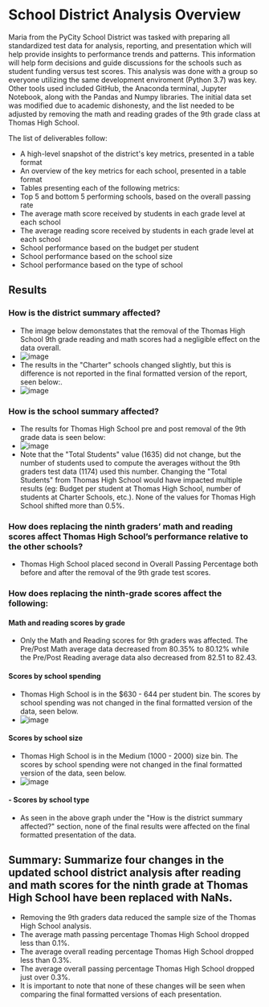# School District Analysis Overview
Maria from the PyCity School District was tasked with preparing all standardized test data for analysis, reporting, and presentation which will help provide insights to performance trends and patterns. This information will help form decisions and guide discussions for the schools such as student funding versus test scores. This analysis was done with a group so everyone utilizing the same development enviroment (Python 3.7) was key. Other tools used included GitHub, the Anaconda terminal, Jupyter Notebook, along with the Pandas and Numpy libraries. The initial data set was modified due to academic dishonesty, and the list needed to be adjusted by removing the math and reading grades of the 9th grade class at Thomas High School.

The list of deliverables follow:
  - A high-level snapshot of the district's key metrics, presented in a table format
  - An overview of the key metrics for each school, presented in a table format
  - Tables presenting each of the following metrics:
  - Top 5 and bottom 5 performing schools, based on the overall passing rate
  - The average math score received by students in each grade level at each school
  - The average reading score received by students in each grade level at each school
  - School performance based on the budget per student
  - School performance based on the school size 
  - School performance based on the type of school

## Results
### How is the district summary affected?
  - The image below demonstates that the removal of the Thomas High School 9th grade reading and math scores had a negligible effect on the data overall. 
  - ![image](https://user-images.githubusercontent.com/87042597/136126562-62635264-e93b-496e-9689-873ecfc811ee.png)
  - The results in the "Charter" schools changed slightly, but this is difference is not reported in the final formatted version of the report, seen below:.
  - ![image](https://user-images.githubusercontent.com/87042597/136126806-bf3f31fb-25e3-4653-bbb7-82aed42ad6c1.png)

### How is the school summary affected?
  - The results for Thomas High School pre and post removal of the 9th grade data is seen below:
  - ![image](https://user-images.githubusercontent.com/87042597/136127706-3a8bc4bf-15b4-4417-a570-df6275d38ef1.png)
  - Note that the "Total Students" value (1635) did not change, but the number of students used to compute the averages without the 9th graders test data (1174) used this number. Changing the "Total Students" from Thomas High School would have impacted multiple results (eg: Budget per student at Thomas High School, number of students at Charter Schools, etc.). None of the values for Thomas High School shifted more than 0.5%. 
 
### How does replacing the ninth graders’ math and reading scores affect Thomas High School’s performance relative to the other schools?
  - Thomas High School placed second in Overall Passing Percentage both before and after the removal of the 9th grade test scores.

### How does replacing the ninth-grade scores affect the following:
#### Math and reading scores by grade
   - Only the Math and Reading scores for 9th graders was affected. The Pre/Post Math average data decreased from 80.35% to 80.12% while the Pre/Post Reading average data also decreased from 82.51 to 82.43. 
#### Scores by school spending
   -  Thomas High School is in the $630 - 644 per student bin. The scores by school spending was not changed in the final formatted version of the data, seen below. 
   -  ![image](https://user-images.githubusercontent.com/87042597/136129630-dac20904-2dd9-4bd3-82c9-93c528c6f3cb.png)
#### Scores by school size
   -  Thomas High School is in the Medium (1000 - 2000) size bin. The scores by school spending were not changed in the final formatted version of the data, seen below.
   -  ![image](https://user-images.githubusercontent.com/87042597/136130055-6a3f13ba-73c4-4297-925a-0706f5271d0d.png)

####  - Scores by school type
   - As seen in the above graph under the "How is the district summary affected?" section, none of the final results were affected on the final formatted presentation of the data. 

## Summary: Summarize four changes in the updated school district analysis after reading and math scores for the ninth grade at Thomas High School have been replaced with NaNs.
  - Removing the 9th graders data reduced the sample size of the Thomas High School analysis.
  - The average math passing percentage Thomas High School dropped less than 0.1%.
  - The average overall reading percentage Thomas High School dropped less than 0.3%.
  - The average overall passing percentage Thomas High School dropped just over 0.3%.
  - It is important to note that none of these changes will be seen when comparing the final formatted versions of each presentation. 
